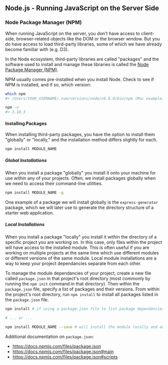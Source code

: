 ## Node.js - Running JavaScript on the Server Side

### Node Package Manager (NPM)

When running JavaScript on the server, you don't have access to client-side, browser-related objects like the DOM or the browser window. But you do have access to load third-party libraries, some of which we have already become familiar with (e.g. D3).

In the Node ecosystem, third-party libraries are called "packages" and the software used to install and manage these libraries is called the [Node Package Manager (NPM)](https://www.npmjs.com/).

NPM usually comes pre-installed when you install Node. Check to see if NPM is installed, and if so, which version:

```` sh
which npm
#> /Users/YOUR_USERNAME/.nvm/versions/node/v6.6.0/bin/npm (Mac example)

npm -v
#> 3.10.3
````

#### Installing Packages

When installing third-party packages, you have the option to install them "globally" or "locally," and the installation method differs slightly for each.

```` sh
npm install MODULE_NAME
````

##### Global Installations

When you install a package "globally" you install it onto your machine for use within any of your projects. Often, we install packages globally when we need to access their command-line utilities.

```` sh
npm install MODULE_NAME -g
````

One example of a package we will install globally is the `express-generator` package, which we will later use to generate the directory structure of a starter web application.

##### Local Installations

When  you install a package "locally" you install it within the directory of a specific project you are working on. In this case, only files within the project will have access to the installed module. This is often useful if you are working on multiple projects at the same time which use different modules or different versions of the same module. Local module installations are a way to keep your project dependancies separate from each other.

To manage the module dependancies of your project, create a new file called `package.json` in that project's root directory (most commonly by running the `npm init` command in that directory). Then within the `package.json` file, specify a list of packages and their versions. From within the project's root directory, run `npm install` to install all packages listed in the `package.json` file.

```` sh
npm install # if using a package.json file to list package dependancies

# ... or ...

npm install MODULE_NAME --save # will install the module locally and automatically add it to the list of dependancies in the package.json file
````

Additional documentation on `package.json`:

  + https://docs.npmjs.com/files/package.json
  + https://docs.npmjs.com/files/package.json#main
  + https://docs.npmjs.com/files/package.json#scripts
